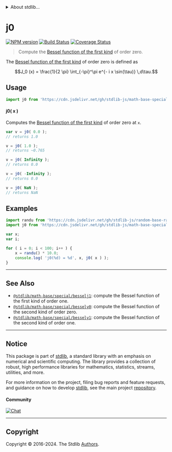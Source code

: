 <!--

@license Apache-2.0

Copyright (c) 2018 The Stdlib Authors.

Licensed under the Apache License, Version 2.0 (the "License");
you may not use this file except in compliance with the License.
You may obtain a copy of the License at

   http://www.apache.org/licenses/LICENSE-2.0

Unless required by applicable law or agreed to in writing, software
distributed under the License is distributed on an "AS IS" BASIS,
WITHOUT WARRANTIES OR CONDITIONS OF ANY KIND, either express or implied.
See the License for the specific language governing permissions and
limitations under the License.

-->


<details>
  <summary>
    About stdlib...
  </summary>
  <p>We believe in a future in which the web is a preferred environment for numerical computation. To help realize this future, we've built stdlib. stdlib is a standard library, with an emphasis on numerical and scientific computation, written in JavaScript (and C) for execution in browsers and in Node.js.</p>
  <p>The library is fully decomposable, being architected in such a way that you can swap out and mix and match APIs and functionality to cater to your exact preferences and use cases.</p>
  <p>When you use stdlib, you can be absolutely certain that you are using the most thorough, rigorous, well-written, studied, documented, tested, measured, and high-quality code out there.</p>
  <p>To join us in bringing numerical computing to the web, get started by checking us out on <a href="https://github.com/stdlib-js/stdlib">GitHub</a>, and please consider <a href="https://opencollective.com/stdlib">financially supporting stdlib</a>. We greatly appreciate your continued support!</p>
</details>

# j0

[![NPM version][npm-image]][npm-url] [![Build Status][test-image]][test-url] [![Coverage Status][coverage-image]][coverage-url] <!-- [![dependencies][dependencies-image]][dependencies-url] -->

> Compute the [Bessel function of the first kind][bessel-first-kind] of order zero.

<section class="intro">

The [Bessel function of the first kind][bessel-first-kind] of order zero is defined as

<!-- <equation class="equation" label="eq:bessel_first_kind_order_zero" align="center" raw="J_0 (x) = \frac{1}{2 \pi} \int_{-\pi}^\pi e^{- i x \sin(\tau)} \,d\tau." alt="Bessel function of the first kind of order zero"> -->

```math
J_0 (x) = \frac{1}{2 \pi} \int_{-\pi}^\pi e^{- i x \sin(\tau)} \,d\tau.
```

<!-- <div class="equation" align="center" data-raw-text="J_0 (x) = \frac{1}{2 \pi} \int_{-\pi}^\pi e^{- i x \sin(\tau)} \,d\tau." data-equation="eq:bessel_first_kind_order_zero">
    <img src="https://cdn.jsdelivr.net/gh/stdlib-js/stdlib@bb29798906e119fcb2af99e94b60407a270c9b32/lib/node_modules/@stdlib/math/base/special/besselj0/docs/img/equation_bessel_first_kind_order_zero.svg" alt="Bessel function of the first kind of order zero">
    <br>
</div> -->

<!-- </equation> -->

</section>

<!-- /.intro -->



<section class="usage">

## Usage

```javascript
import j0 from 'https://cdn.jsdelivr.net/gh/stdlib-js/math-base-special-besselj0@v0.2.2-deno/mod.js';
```

#### j0( x )

Computes the [Bessel function of the first kind][bessel-first-kind] of order zero at `x`.

```javascript
var v = j0( 0.0 );
// returns 1.0

v = j0( 1.0 );
// returns ~0.765

v = j0( Infinity );
// returns 0.0

v = j0( -Infinity );
// returns 0.0

v = j0( NaN );
// returns NaN
```

</section>

<!-- /.usage -->

<section class="examples">

## Examples

<!-- eslint no-undef: "error" -->

```javascript
import randu from 'https://cdn.jsdelivr.net/gh/stdlib-js/random-base-randu@deno/mod.js';
import j0 from 'https://cdn.jsdelivr.net/gh/stdlib-js/math-base-special-besselj0@v0.2.2-deno/mod.js';

var x;
var i;

for ( i = 0; i < 100; i++ ) {
    x = randu() * 10.0;
    console.log( 'j0(%d) = %d', x, j0( x ) );
}
```

</section>

<!-- /.examples -->

<!-- Section for related `stdlib` packages. Do not manually edit this section, as it is automatically populated. -->

<section class="related">

* * *

## See Also

-   <span class="package-name">[`@stdlib/math-base/special/besselj1`][@stdlib/math/base/special/besselj1]</span><span class="delimiter">: </span><span class="description">compute the Bessel function of the first kind of order one.</span>
-   <span class="package-name">[`@stdlib/math-base/special/bessely0`][@stdlib/math/base/special/bessely0]</span><span class="delimiter">: </span><span class="description">compute the Bessel function of the second kind of order zero.</span>
-   <span class="package-name">[`@stdlib/math-base/special/bessely1`][@stdlib/math/base/special/bessely1]</span><span class="delimiter">: </span><span class="description">compute the Bessel function of the second kind of order one.</span>

</section>

<!-- /.related -->

<!-- Section for all links. Make sure to keep an empty line after the `section` element and another before the `/section` close. -->


<section class="main-repo" >

* * *

## Notice

This package is part of [stdlib][stdlib], a standard library with an emphasis on numerical and scientific computing. The library provides a collection of robust, high performance libraries for mathematics, statistics, streams, utilities, and more.

For more information on the project, filing bug reports and feature requests, and guidance on how to develop [stdlib][stdlib], see the main project [repository][stdlib].

#### Community

[![Chat][chat-image]][chat-url]

---

## Copyright

Copyright &copy; 2016-2024. The Stdlib [Authors][stdlib-authors].

</section>

<!-- /.stdlib -->

<!-- Section for all links. Make sure to keep an empty line after the `section` element and another before the `/section` close. -->

<section class="links">

[npm-image]: http://img.shields.io/npm/v/@stdlib/math-base-special-besselj0.svg
[npm-url]: https://npmjs.org/package/@stdlib/math-base-special-besselj0

[test-image]: https://github.com/stdlib-js/math-base-special-besselj0/actions/workflows/test.yml/badge.svg?branch=v0.2.2
[test-url]: https://github.com/stdlib-js/math-base-special-besselj0/actions/workflows/test.yml?query=branch:v0.2.2

[coverage-image]: https://img.shields.io/codecov/c/github/stdlib-js/math-base-special-besselj0/main.svg
[coverage-url]: https://codecov.io/github/stdlib-js/math-base-special-besselj0?branch=main

<!--

[dependencies-image]: https://img.shields.io/david/stdlib-js/math-base-special-besselj0.svg
[dependencies-url]: https://david-dm.org/stdlib-js/math-base-special-besselj0/main

-->

[chat-image]: https://img.shields.io/gitter/room/stdlib-js/stdlib.svg
[chat-url]: https://app.gitter.im/#/room/#stdlib-js_stdlib:gitter.im

[stdlib]: https://github.com/stdlib-js/stdlib

[stdlib-authors]: https://github.com/stdlib-js/stdlib/graphs/contributors

[umd]: https://github.com/umdjs/umd
[es-module]: https://developer.mozilla.org/en-US/docs/Web/JavaScript/Guide/Modules

[deno-url]: https://github.com/stdlib-js/math-base-special-besselj0/tree/deno
[deno-readme]: https://github.com/stdlib-js/math-base-special-besselj0/blob/deno/README.md
[umd-url]: https://github.com/stdlib-js/math-base-special-besselj0/tree/umd
[umd-readme]: https://github.com/stdlib-js/math-base-special-besselj0/blob/umd/README.md
[esm-url]: https://github.com/stdlib-js/math-base-special-besselj0/tree/esm
[esm-readme]: https://github.com/stdlib-js/math-base-special-besselj0/blob/esm/README.md
[branches-url]: https://github.com/stdlib-js/math-base-special-besselj0/blob/main/branches.md

[bessel-first-kind]: https://en.wikipedia.org/wiki/Bessel_function#Bessel_functions_of_the_first_kind:_J.CE.B1

<!-- <related-links> -->

[@stdlib/math/base/special/besselj1]: https://github.com/stdlib-js/math-base-special-besselj1/tree/deno

[@stdlib/math/base/special/bessely0]: https://github.com/stdlib-js/math-base-special-bessely0/tree/deno

[@stdlib/math/base/special/bessely1]: https://github.com/stdlib-js/math-base-special-bessely1/tree/deno

<!-- </related-links> -->

</section>

<!-- /.links -->
